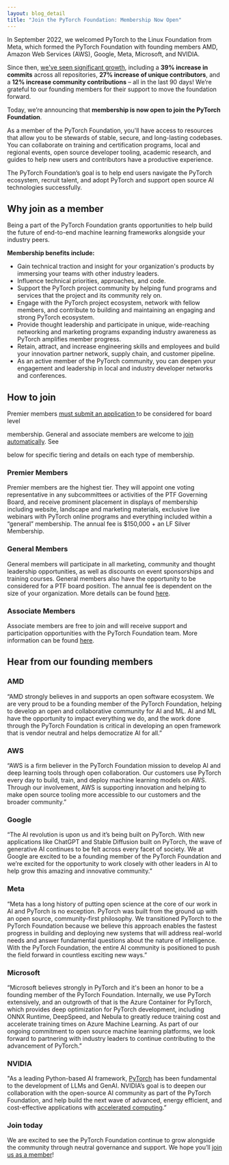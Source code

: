 ```yaml
---
layout: blog_detail
title: "Join the PyTorch Foundation: Membership Now Open"
---
```


In September 2022, we welcomed PyTorch to the Linux Foundation from Meta, which formed the PyTorch Foundation with founding members AMD, Amazon Web Services (AWS), Google, Meta, Microsoft, and NVIDIA.

Since then, [we've seen significant growth](https://www.linuxfoundation.org/blog/pytorch-foundation-the-first-six-months), including a **39% increase in commits** across all repositories, **27% increase of unique contributors**, and a **12% increase community contributions** – all in the last 90 days! We’re grateful to our founding members for their support to move the foundation forward.

Today, we’re announcing that **membership is now open to join the PyTorch Foundation**.

As a member of the PyTorch Foundation, you'll have access to resources that allow you to be stewards of stable, secure, and long-lasting codebases. You can collaborate on training and certification programs, local and regional events, open source developer tooling, academic research, and guides to help new users and contributors have a productive experience.

The PyTorch Foundation’s goal is to help end users navigate the PyTorch ecosystem, recruit talent, and adopt PyTorch and support open source AI technologies successfully.

## Why join as a member

Being a part of the PyTorch Foundation grants opportunities to help build the future of end-to-end machine learning frameworks alongside your industry peers.

**Membership benefits include:**

* Gain technical traction and insight for your organization's products by immersing your teams with other industry leaders.
* Influence technical priorities, approaches, and code.
* Support the PyTorch project community by helping fund programs and services that the project and its community rely on.
* Engage with the PyTorch project ecosystem, network with fellow members, and contribute to building and maintaining an engaging and strong PyTorch ecosystem.
* Provide thought leadership and participate in unique, wide-reaching networking and marketing programs expanding industry awareness as PyTorch amplifies member progress.
* Retain, attract, and increase engineering skills and employees and build your innovation partner network, supply chain, and customer pipeline.
* As an active member of the PyTorch community, you can deepen your engagement and leadership in local and industry developer networks and conferences.

## How to join

Premier members [must submit an application ](https://docs.google.com/forms/d/1JVzFIaFu-El5Ug0IlzpHKwPbZLe9MvaAUXl0FZgnNQw/edit)to be considered for board level

membership. General and associate members are welcome to [join automatically](https://enrollment.lfx.linuxfoundation.org/?project=pytorch). See

below for specific tiering and details on each type of membership.

### Premier Members

Premier members are the highest tier. They will appoint one voting representative in any subcommittees or activities of the PTF Governing Board, and receive prominent placement in displays of membership including website, landscape and marketing materials, exclusive live webinars with PyTorch online programs and everything included within a “general” membership. The annual fee is $150,000 + an LF Silver Membership.

### General Members

General members will participate in all marketing, community and thought leadership opportunities, as well as discounts on event sponsorships and training courses. General members also have the opportunity to be considered for a PTF board position. The annual fee is dependent on the size of your organization. More details can be found [here](http://pytorch.org/join).

### Associate Members

Associate members are free to join and will receive support and participation opportunities with the PyTorch Foundation team. More information can be found [here](http://pytorch.org/join).

## Hear from our founding members

### AMD

“AMD strongly believes in and supports an open software ecosystem. We are very proud to be a founding member of the PyTorch Foundation, helping to develop an open and collaborative community for AI and ML. AI and ML have the opportunity to impact everything we do, and the work done through the PyTorch Foundation is critical in developing an open framework that is vendor neutral and helps democratize AI for all.”

### AWS

“AWS is a firm believer in the PyTorch Foundation mission to develop AI and deep learning tools through open collaboration. Our customers use PyTorch every day to build, train, and deploy machine learning models on AWS. Through our involvement, AWS is supporting innovation and helping to make open source tooling more accessible to our customers and the broader community.”

### Google

“The AI revolution is upon us and it’s being built on PyTorch. With new applications like ChatGPT and Stable Diffusion built on PyTorch, the wave of generative AI continues to be felt across every facet of society. We at Google are excited to be a founding member of the PyTorch Foundation and we’re excited for the opportunity to work closely with other leaders in AI to help grow this amazing and innovative community.”

### Meta

“Meta has a long history of putting open science at the core of our work in AI and PyTorch is no exception. PyTorch was built from the ground up with an open source, community-first philosophy. We transitioned PyTorch to the PyTorch Foundation because we believe this approach enables the fastest progress in building and deploying new systems that will address real-world needs and answer fundamental questions about the nature of intelligence. With the PyTorch Foundation, the entire AI community is positioned to push the field forward in countless exciting new ways.”

### Microsoft

“Microsoft believes strongly in PyTorch and it's been an honor to be a founding member of the PyTorch Foundation. Internally, we use PyTorch extensively, and an outgrowth of that is the Azure Container for PyTorch, which provides deep optimization for PyTorch development, including ONNX Runtime, DeepSpeed, and Nebula to greatly reduce training cost and accelerate training times on Azure Machine Learning. As part of our ongoing commitment to open source machine learning platforms, we look forward to partnering with industry leaders to continue contributing to the advancement of PyTorch.”

### NVIDIA

"As a leading Python-based AI framework, [PyTorch](https://www.nvidia.com/en-us/glossary/data-science/pytorch/) has been fundamental to the development of LLMs and GenAI. NVIDIA’s goal is to deepen our collaboration with the open-source AI community as part of the PyTorch Foundation, and help build the next wave of advanced, energy efficient, and cost-effective applications with [accelerated computing](https://www.nvidia.com/en-us/data-center/solutions/accelerated-computing/).”

### Join today

We are excited to see the PyTorch Foundation continue to grow alongside the community through neutral governance and support. We hope you’ll [join us as a member](/join)!